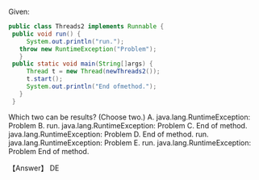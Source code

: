 Given:  
```Java
public class Threads2 implements Runnable {
 public void run() {
     System.out.println("run.");
   throw new RuntimeException("Problem");
   }
 public static void main(String[]args) {
     Thread t = new Thread(newThreads2());
     t.start();
     System.out.println("End ofmethod.");
   }
 }
```
 Which two can be results? (Choose two.)
 A. java.lang.RuntimeException: Problem
 B. run.
    java.lang.RuntimeException: Problem
 C. End of method.
    java.lang.RuntimeException: Problem
 D. End of method.
    run.
    java.lang.RuntimeException: Problem
 E. run.
    java.lang.RuntimeException: Problem
    End of method.

【Answer】 DE

